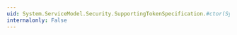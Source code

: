 ```yaml
---
uid: System.ServiceModel.Security.SupportingTokenSpecification.#ctor(System.IdentityModel.Tokens.SecurityToken,System.Collections.ObjectModel.ReadOnlyCollection{System.IdentityModel.Policy.IAuthorizationPolicy},System.ServiceModel.Security.SecurityTokenAttachmentMode,System.ServiceModel.Security.Tokens.SecurityTokenParameters)
internalonly: False
---
```


